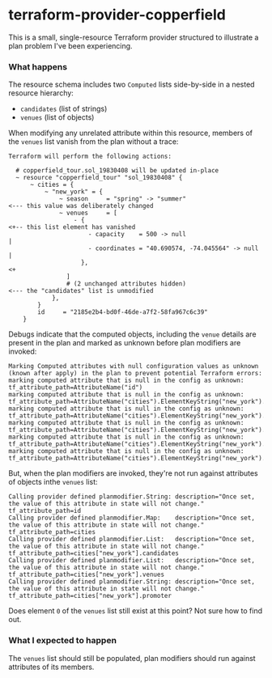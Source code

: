 # terraform-provider-copperfield

This is a small, single-resource Terraform provider structured to illustrate a plan
problem I've been experiencing.

### What happens

The resource schema includes two `Computed` lists side-by-side in a nested resource
hierarchy:
- `candidates` (list of strings)
- `venues` (list of objects)

When modifying any unrelated attribute within this resource, members of the `venues` 
list vanish from the plan without a trace:

```
Terraform will perform the following actions:

  # copperfield_tour.sol_19830408 will be updated in-place
  ~ resource "copperfield_tour" "sol_19830408" {
      ~ cities = {
          ~ "new_york" = {
              ~ season     = "spring" -> "summer"                          <--- this value was deliberately changed
              ~ venues     = [
                  - {                                                      <+-- this list element has vanished
                      - capacity    = 500 -> null                           |
                      - coordinates = "40.690574, -74.045564" -> null       |
                    },                                                     <+
                ]
                # (2 unchanged attributes hidden)                          <--- the "candidates" list is unmodified
            },
        }
        id     = "2185e2b4-bd0f-46de-a7f2-58fa967c6c39"
    }

```

Debugs indicate that the computed objects, including the `venue` details are present in the plan and marked as unknown
before plan modifiers are invoked:

```
Marking Computed attributes with null configuration values as unknown (known after apply) in the plan to prevent potential Terraform errors:
marking computed attribute that is null in the config as unknown: tf_attribute_path=AttributeName("id")
marking computed attribute that is null in the config as unknown: tf_attribute_path=AttributeName("cities").ElementKeyString("new_york").AttributeName("candidates")
marking computed attribute that is null in the config as unknown: tf_attribute_path=AttributeName("cities").ElementKeyString("new_york").AttributeName("promoter")
marking computed attribute that is null in the config as unknown: tf_attribute_path=AttributeName("cities").ElementKeyString("new_york").AttributeName("venues").ElementKeyInt(0).AttributeName("capacity")
marking computed attribute that is null in the config as unknown: tf_attribute_path=AttributeName("cities").ElementKeyString("new_york").AttributeName("venues").ElementKeyInt(0).AttributeName("coordinates")
marking computed attribute that is null in the config as unknown: tf_attribute_path=AttributeName("cities").ElementKeyString("new_york").AttributeName("venues")
```

But, when the plan modifiers are invoked, they're not run against attributes of objects inthe `venues` list:

```
Calling provider defined planmodifier.String: description="Once set, the value of this attribute in state will not change." tf_attribute_path=id
Calling provider defined planmodifier.Map:    description="Once set, the value of this attribute in state will not change." tf_attribute_path=cities
Calling provider defined planmodifier.List:   description="Once set, the value of this attribute in state will not change." tf_attribute_path=cities["new_york"].candidates
Calling provider defined planmodifier.List:   description="Once set, the value of this attribute in state will not change." tf_attribute_path=cities["new_york"].venues
Calling provider defined planmodifier.String: description="Once set, the value of this attribute in state will not change." tf_attribute_path=cities["new_york"].promoter
```

Does element `0` of the `venues` list still exist at this point? Not sure how to find out.

### What I expected to happen

The `venues` list should still be populated, plan modifiers should run against attributes of its members.
